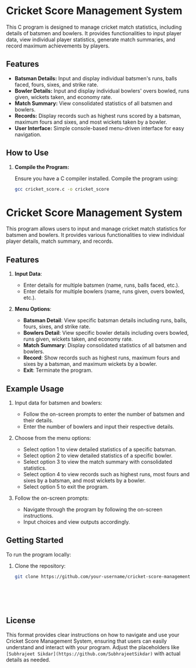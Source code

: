 # Cricket Score Management System

This C program is designed to manage cricket match statistics, including details of batsmen and bowlers. It provides functionalities to input player data, view individual player statistics, generate match summaries, and record maximum achievements by players.

## Features

- **Batsman Details:** Input and display individual batsmen's runs, balls faced, fours, sixes, and strike rate.
- **Bowler Details:** Input and display individual bowlers' overs bowled, runs given, wickets taken, and economy rate.
- **Match Summary:** View consolidated statistics of all batsmen and bowlers.
- **Records:** Display records such as highest runs scored by a batsman, maximum fours and sixes, and most wickets taken by a bowler.
- **User Interface:** Simple console-based menu-driven interface for easy navigation.

## How to Use

1. **Compile the Program:**

   Ensure you have a C compiler installed. Compile the program using:

   ```bash
   gcc cricket_score.c -o cricket_score
# Cricket Score Management System

This program allows users to input and manage cricket match statistics for batsmen and bowlers. It provides various functionalities to view individual player details, match summary, and records.

## Features

1. **Input Data**:
   - Enter details for multiple batsmen (name, runs, balls faced, etc.).
   - Enter details for multiple bowlers (name, runs given, overs bowled, etc.).

2. **Menu Options**:
   - **Batsman Detail**: View specific batsman details including runs, balls, fours, sixes, and strike rate.
   - **Bowlers Detail**: View specific bowler details including overs bowled, runs given, wickets taken, and economy rate.
   - **Match Summary**: Display consolidated statistics of all batsmen and bowlers.
   - **Record**: Show records such as highest runs, maximum fours and sixes by a batsman, and maximum wickets by a bowler.
   - **Exit**: Terminate the program.

## Example Usage

1. Input data for batsmen and bowlers:
   - Follow the on-screen prompts to enter the number of batsmen and their details.
   - Enter the number of bowlers and input their respective details.

2. Choose from the menu options:
   - Select option 1 to view detailed statistics of a specific batsman.
   - Select option 2 to view detailed statistics of a specific bowler.
   - Select option 3 to view the match summary with consolidated statistics.
   - Select option 4 to view records such as highest runs, most fours and sixes by a batsman, and most wickets by a bowler.
   - Select option 5 to exit the program.

3. Follow the on-screen prompts:
   - Navigate through the program by following the on-screen instructions.
   - Input choices and view outputs accordingly.

## Getting Started

To run the program locally:

1. Clone the repository:
   ```bash
   git clone https://github.com/your-username/cricket-score-management.git







## License
This format provides clear instructions on how to navigate and use your Cricket Score Management System, ensuring that users can easily understand and interact with your program. Adjust the placeholders like `[Subhrajeet Sikdar](https://github.com/SubhrajeetSikdar)` with actual details as needed.
